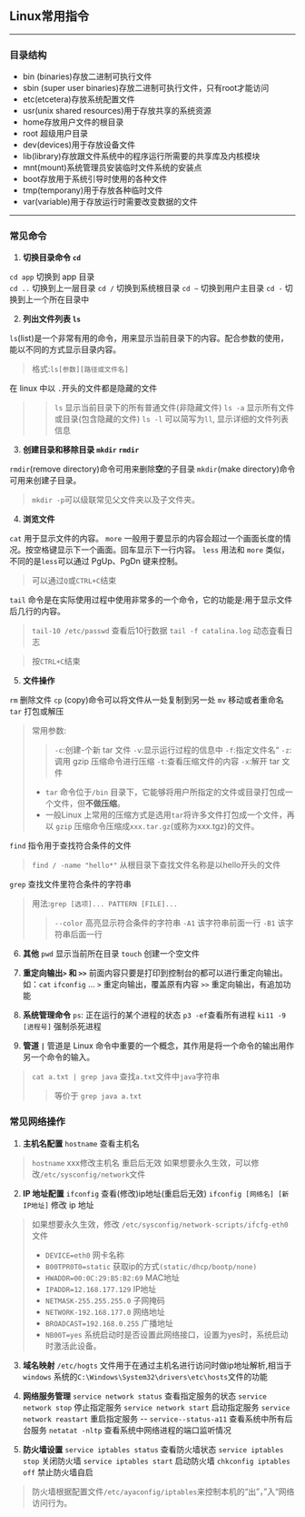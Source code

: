 ## Linux常用指令

---

### 目录结构

- bin (binaries)存放二进制可执行文件
- sbin (super user binaries)存放二进制可执行文件，只有root才能访问
- etc(etcetera)存放系统配置文件
- usr(unix shared resources)用于存放共享的系统资源
- home存放用户文件的根目录
- root 超级用户目录
- dev(devices)用于存放设备文件
- lib(library)存放跟文件系统中的程序运行所需要的共享库及内核模块
- mnt(mount)系统管理员安装临时文件系统的安装点
- boot存放用于系统引导时使用的各种文件
- tmp(temporany)用于存放各种临时文件
- var(variable)用于存放运行时需要改变数据的文件

---

### 常见命令

1. **切换目录命令 `cd`**

`cd app` 切换到 app 目录  
`cd ..` 切换到上一层目录 
`cd /` 切换到系统根目录 
`cd ~` 切换到用户主目录 
`cd -` 切换到上一个所在目录中

2. **列出文件列表 `ls`**

`ls`(list)是一个非常有用的命令，用来显示当前目录下的内容。配合参数的使用，能以不同的方式显示目录内容。
> 格式:`ls[参数][路径或文件名]`

在 linux 中以 `.`开头的文件都是隐藏的文件
>> `ls` 显示当前目录下的所有普通文件(非隐藏文件)
>> `ls -a` 显示所有文件或目录(包含隐藏的文件)
>> `ls -l` 可以简写为`ll`, 显示详细的文件列表信息

3. **创建目录和移除目录 `mkdir` `rmdir`**

`rmdir`(remove directory)命令可用来删除**空**的子目录
`mkdir`(make directory)命令可用来创建子目录。
> `mkdir -p`可以级联常见父文件夹以及子文件夹。



4. **浏览文件**

`cat` 用于显示文件的内容。
`more` 一般用于要显示的内容会超过一个画面长度的情况。按空格键显示下一个画面。回车显示下一行内容。
`less` 用法和 `more` 类似，不同的是`less`可以通过 PgUp、PgDn 键来控制。
> 可以通过`Q`或`CTRL+C`结束

`tail` 命令是在实际使用过程中使用非常多的一个命令，它的功能是:用于显示文件后几行的内容。
> `tail-10 /etc/passwd` 查看后10行数据
> `tail -f catalina.log` 动态査看日志 

> 按`CTRL+C`结束

5. **文件操作**

`rm` 删除文件
`cp` (copy)命令可以将文件从一处复制到另一处
`mv` 移动或者重命名
`tar` 打包或解压
> 常用参数:
>> `-c`:创建-个新 tar 文件
>> `-v`:显示运行过程的信息中
>> `-f`:指定文件名“
>> `-z`:调用 gzip 压缩命令进行压缩
>> `-t`:查看压缩文件的内容
>> `-x`:解开 tar 文件
> - `tar` 命令位于`/bin` 目录下，它能够将用户所指定的文件或目录打包成一个文件，但**不做压缩**。
>- 一般Linux 上常用的压缩方式是选用`tar`将许多文件打包成一个文件，再以 `gzip` 压缩命令压缩成`xxx.tar.gz`(或称为xxx.tgz)的文件。

`find` 指令用于查找符合条件的文件
> `find / -name "hello*"` 从根目录下查找文件名称是以hello开头的文件

`grep` 查找文件里符合条件的字符串
> 用法:`grep [选项]... PATTERN [FILE]... `
>> `--color` 高亮显示符合条件的字符串
>> `-A1` 该字符串前面一行 `-B1` 该字符串后面一行

6. **其他**
`pwd` 显示当前所在目录
`touch` 创建一个空文件

7. **重定向输出`>` 和 `>>`**
前面内容只要是打印到控制台的都可以进行重定向输出。如：`cat` `ifconfig` ...
`>` 重定向输出，覆盖原有内容
`>>` 重定向输出，有追加功能

8. **系统管理命令**
`ps`: 正在运行的某个进程的状态
`p3 -ef`查看所有进程
`ki11 -9 [进程号]` 强制杀死进程

9. **管道 `|`**
管道是 Linux 命令中重要的一个概念，其作用是将一个命令的输出用作另一个命令的输入。
> `cat a.txt | grep java` 查找`a.txt`文件中`java`字符串
>> 等价于 `grep java a.txt`

### 常见网络操作

1. **主机名配置**
`hostname` 查看主机名
> `hostname` xxx修改主机名 重启后无效
如果想要永久生效，可以修改`/etc/sysconfig/network`文件

2. **IP 地址配置**
`ifconfig` 查看(修改)ip地址(重启后无效)
`ifconfig [网络名] [新IP地址]` 修改 ip 地址
> 如果想要永久生效，修改 `/etc/sysconfig/network-scripts/ifcfg-eth0` 文件
> - `DEVICE=eth0` 网卡名称
> - `B00TPR0T0=static` 获取ip的方式`(static/dhcp/bootp/none)`
> - `HWADDR=00:0C:29:B5:B2:69` MAC地址
> - `IPADDR=12.168.177.129` IP地址
> - `NETMASK-255.255.255.0` 子网掩码
> - `NETWORK-192.168.177.0` 网络地址
> - `BROADCAST=192.168.0.255` 广播地址
> - `NB00T=yes` 系统启动时是否设置此网络接口，设置为yes时，系统启动时激活此设备。

3. **域名映射**
`/etc/hogts` 文件用于在通过主机名进行访问时做ip地址解析,相当于 `windows` 系统的`C:\Windows\System32\drivers\etc\hosts`文件的功能

4. **网络服务管理**
`service network status` 查看指定服务的状态
`service network stop` 停止指定服务
`service network start` 启动指定服务
`service network reastart` 重启指定服务
--
`service--status-a11` 查看系统中所有后台服务
`netatat -nltp` 查看系统中网络进程的端口监听情况

5. **防火墙设置**
`service iptables status` 查看防火墙状态
`service iptables stop` 关闭防火墙
`service iptables start` 启动防火墙
`chkconfig iptables off` 禁止防火墙自启
> 防火墙根据配置文件`/etc/ayaconfig/iptables`来控制本机的“出”，”入“网络访问行为。
